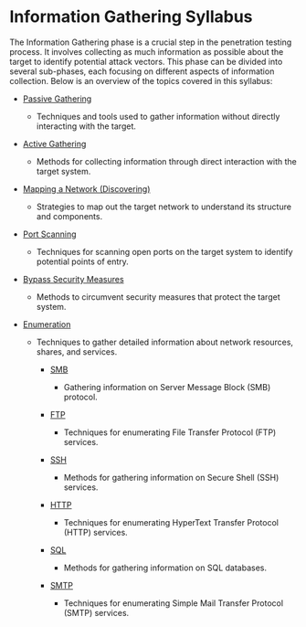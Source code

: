 # Information Gathering Syllabus

The Information Gathering phase is a crucial step in the penetration testing process. It involves collecting as much information as possible about the target to identify potential attack vectors. This phase can be divided into several sub-phases, each focusing on different aspects of information collection. Below is an overview of the topics covered in this syllabus:

- [Passive Gathering](OSINT%20-%20Passive%20Information%20Gathering.md)
  - Techniques and tools used to gather information without directly interacting with the target.

- [Active Gathering](Active%20Information%20Gathering.md)
  - Methods for collecting information through direct interaction with the target system.

- [Mapping a Network (Discovering)](Mapping%20a%20Network.md)
  - Strategies to map out the target network to understand its structure and components.

- [Port Scanning](Port%20Scanning.md)
  - Techniques for scanning open ports on the target system to identify potential points of entry.

- [Bypass Security Measures](Bypass%20Security%20Measures.md)
  - Methods to circumvent security measures that protect the target system.

- [Enumeration](enumeration.md)
  - Techniques to gather detailed information about network resources, shares, and services.

	  - [SMB](smb.md)
	    - Gathering information on Server Message Block (SMB) protocol.

	  - [FTP](ftp.md)
	    - Techniques for enumerating File Transfer Protocol (FTP) services.

	  - [SSH](ssh.md)
	    - Methods for gathering information on Secure Shell (SSH) services.

	  - [HTTP](http.md)
	    - Techniques for enumerating HyperText Transfer Protocol (HTTP) services.

	  - [SQL](sql.md)
	    - Methods for gathering information on SQL databases.

	  - [SMTP](smtp.md)
	    - Techniques for enumerating Simple Mail Transfer Protocol (SMTP) services.



